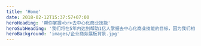 ```yaml
---
title: 'Home'
date: 2018-02-12T15:37:57+07:00
heroHeading: '帮你掌握<br>去中心化商业技能'
heroSubHeading: '我们将在5年内达到帮助1亿人掌握去中心化商业技能的目标，因为我们相信每多一个人理解去中心化商业，就能为社会多带来一份财富'
heroBackground: 'images/企业商务展板背景.jpg'
---
```

